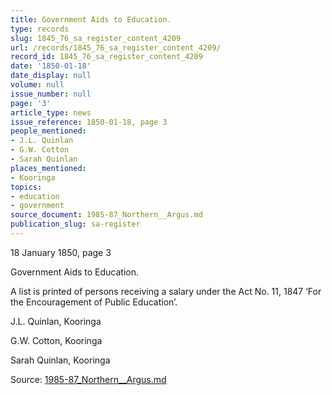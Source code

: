 ```yaml
---
title: Government Aids to Education.
type: records
slug: 1845_76_sa_register_content_4209
url: /records/1845_76_sa_register_content_4209/
record_id: 1845_76_sa_register_content_4209
date: '1850-01-18'
date_display: null
volume: null
issue_number: null
page: '3'
article_type: news
issue_reference: 1850-01-18, page 3
people_mentioned:
- J.L. Quinlan
- G.W. Cotton
- Sarah Quinlan
places_mentioned:
- Kooringa
topics:
- education
- government
source_document: 1985-87_Northern__Argus.md
publication_slug: sa-register
---
```


18 January 1850, page 3

Government Aids to Education.

A list is printed of persons receiving a salary under the Act No. 11, 1847 ‘For the Encouragement of Public Education’. 

J.L. Quinlan, Kooringa

G.W. Cotton, Kooringa

Sarah Quinlan, Kooringa

Source: [1985-87_Northern__Argus.md](/downloads/markdown/1985-87_Northern__Argus.md)
